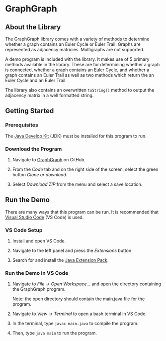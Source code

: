 # GraphGraph

## About the Library

The GraphGraph library comes with a variety of methods to determine whether a graph contains an Euler Cycle or Euler Trail. Graphs are represented as adjacency matricies. Multigraphs are not supported.

A demo program is included with the library. It makes use of 5 primary methods available in the library. These are for determining whether a graph is connected, whether a graph contains an Euler Cycle, and whether a graph contains an Euler Trail as well as two methods which return the an Euler Cycle and an Euler Trail.

The library also contains an overwritten ```toString()``` method to output the adjacency matrix in a well formatted string.

## Getting Started

### Prerequisites

The [Java Develop Kit](https://www.oracle.com/java/technologies/javase-downloads.html) (JDK) must be installed for this program to run.

### Download the Program

1) Navigate to [GraphGraph](https://github.com/cross20/GraphGraph) on GitHub.

2) From the <i>Code</i> tab and on the right side of the screen, select the green button <i>Clone or download</i>.

3) Select <i>Download ZIP</i> from the menu and select a save location.

## Run the Demo

There are many ways that this program can be run. It is recommended that [Visual Studio Code](https://code.visualstudio.com/download) (VS Code) is used.

### VS Code Setup

1) Install and open VS Code.

2) Navigate to the left panel and press the <i>Extensions</i> button.

3) Search for and install the [Java Extension Pack](https://marketplace.visualstudio.com/items?itemName=vscjava.vscode-java-pack).

### Run the Demo in VS Code

1) Navigate to <i>File -> Open Workspace...</i> and open the directory containing the GraphGraph program.

    Note: the open directory should contain the main.java file for the program.

2) Navigate to <i>View -> Terminal</i> to open a bash terminal in VS Code.

3) In the terminal, type ```javac main.java``` to compile the program.

4) Then, type ```java main``` to run the program.